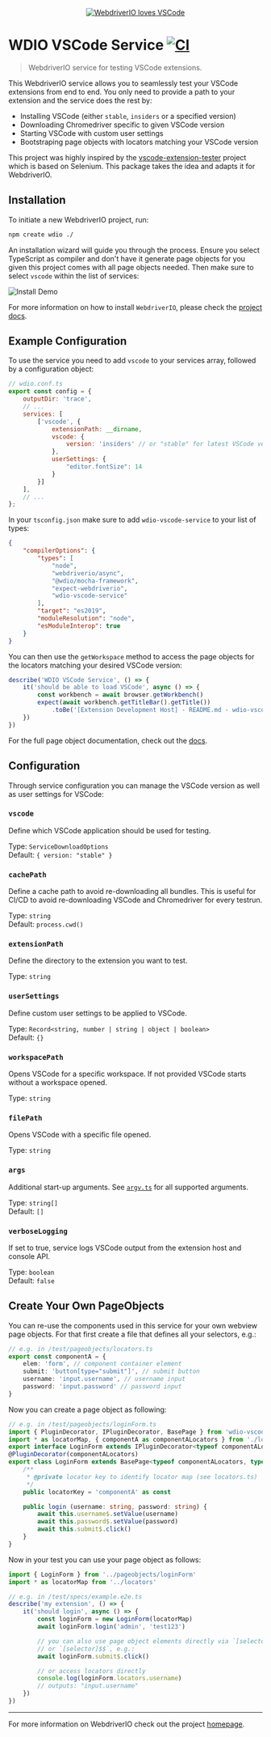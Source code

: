<p align="center">
    <a href="https://webdriver.io/">
        <img alt="WebdriverIO loves VSCode" src="https://raw.githubusercontent.com/webdriverio-community/wdio-vscode-service/main/.github/assets/banner.png">
    </a>
</p>

# WDIO VSCode Service [![CI](https://github.com/webdriverio-community/wdio-vscode-service/actions/workflows/ci.yml/badge.svg)](https://github.com/webdriverio-community/wdio-vscode-service/actions/workflows/ci.yml)

> WebdriverIO service for testing VSCode extensions.

This WebdriverIO service allows you to seamlessly test your VSCode extensions from end to end. You only need to provide a path to your extension and the service does the rest by:

- Installing VSCode (either `stable`, `insiders` or a specified version)
- Downloading Chromedriver specific to given VSCode version
- Starting VSCode with custom user settings
- Bootstraping page objects with locators matching your VSCode version

This project was highly inspired by the [vscode-extension-tester](https://www.npmjs.com/package/vscode-extension-tester) project which is based on Selenium. This package takes the idea and adapts it for WebdriverIO.

## Installation

To initiate a new WebdriverIO project, run:

```bash
npm create wdio ./
```

An installation wizard will guide you through the process. Ensure you select TypeScript as compiler and don't have it generate page objects for you given this project comes with all page objects needed. Then make sure to select `vscode` within the list of services:

![Install Demo](https://raw.githubusercontent.com/webdriverio-community/wdio-vscode-service/main/.github/assets/demo.gif "Install Demo")

For more information on how to install `WebdriverIO`, please check the [project docs](https://webdriver.io/docs/gettingstarted).

## Example Configuration

To use the service you need to add `vscode` to your services array, followed by a configuration object:

```js
// wdio.conf.ts
export const config = {
    outputDir: 'trace',
    // ...
    services: [
        ['vscode', {
            extensionPath: __dirname,
            vscode: {
                version: 'insiders' // or "stable" for latest VSCode version
            },
            userSettings: {
                "editor.fontSize": 14
            }
        }]
    ],
    // ...
};
```

In your `tsconfig.json` make sure to add `wdio-vscode-service` to your list of types:

```json
{
    "compilerOptions": {
        "types": [
            "node",
            "webdriverio/async",
            "@wdio/mocha-framework",
            "expect-webdriverio",
            "wdio-vscode-service"
        ],
        "target": "es2019",
        "moduleResolution": "node",
        "esModuleInterop": true
    }
}
```

You can then use the `getWorkspace` method to access the page objects for the locators matching your desired VSCode version:

```ts
describe('WDIO VSCode Service', () => {
    it('should be able to load VSCode', async () => {
        const workbench = await browser.getWorkbench()
        expect(await workbench.getTitleBar().getTitle())
            .toBe('[Extension Development Host] - README.md - wdio-vscode-service - Visual Studio Code')
    })
})
```

For the full page object documentation, check out the [docs](https://webdriverio-community.github.io/wdio-vscode-service/modules.html).

## Configuration

Through service configuration you can manage the VSCode version as well as user settings for VSCode:

### `vscode`

Define which VSCode application should be used for testing.

Type: `ServiceDownloadOptions`<br />
Default: `{ version: "stable" }`

### `cachePath`

Define a cache path to avoid re-downloading all bundles. This is useful for CI/CD to avoid re-downloading VSCode and Chromedriver for every testrun.

Type: `string`<br />
Default: `process.cwd()`

### `extensionPath`

Define the directory to the extension you want to test.

Type: `string`

### `userSettings`

Define custom user settings to be applied to VSCode.

Type: `Record<string, number | string | object | boolean>`<br />
Default: `{}`

### `workspacePath`

Opens VSCode for a specific workspace. If not provided VSCode starts without a workspace opened.

Type: `string`

### `filePath`

Opens VSCode with a specific file opened.

Type: `string`

### `args`

Additional start-up arguments. See [`argv.ts`](https://github.com/microsoft/vscode/blob/ef70f99af7c90bb37f6dbb797c36de76a51ba73b/src/vs/platform/environment/common/argv.ts#L6-L113) for all supported arguments.

Type: `string[]`<br />
Default: `[]`

### `verboseLogging`

If set to true, service logs VSCode output from the extension host and console API.

Type: `boolean`<br />
Default: `false`

## Create Your Own PageObjects

You can re-use the components used in this service for your own webview page objects. For that first create a file that defines all your selectors, e.g.:

```ts
// e.g. in /test/pageobjects/locators.ts
export const componentA = {
    elem: 'form', // component container element
    submit: 'button[type="submit"]', // submit button
    username: 'input.username', // username input
    password: 'input.password' // password input
}
```

Now you can create a page object as following:

```ts
// e.g. in /test/pageobjects/loginForm.ts
import { PluginDecorator, IPluginDecorator, BasePage } from 'wdio-vscode-service'
import * as locatorMap, { componentA as componentALocators } from './locators'
export interface LoginForm extends IPluginDecorator<typeof componentALocators> {}
@PluginDecorator(componentALocators)
export class LoginForm extends BasePage<typeof componentALocators, typeof locatorMap> {
    /**
     * @private locator key to identify locator map (see locators.ts)
     */
    public locatorKey = 'componentA' as const

    public login (username: string, password: string) {
        await this.username$.setValue(username)
        await this.password$.setValue(password)
        await this.submit$.click()
    }
}
```

Now in your test you can use your page object as follows:

```ts
import { LoginForm } from '../pageobjects/loginForm'
import * as locatorMap from '../locators'

// e.g. in /test/specs/example.e2e.ts
describe('my extension', () => {
    it('should login', async () => {
        const loginForm = new LoginForm(locatorMap)
        await loginForm.login('admin', 'test123')

        // you can also use page object elements directly via `[selector]$`
        // or `[selector]$$`, e.g.:
        await loginForm.submit$.click()

        // or access locators directly
        console.log(loginForm.locators.username)
        // outputs: "input.username"
    })
})
```

---

For more information on WebdriverIO check out the project [homepage](https://webdriver.io).
